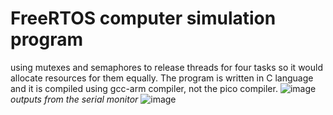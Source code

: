 # FreeRTOS computer simulation program
using mutexes and semaphores to release threads for four tasks so it would allocate resources
for them equally. The program is written in C language and it is compiled using gcc-arm compiler, not the pico compiler.
![image](https://user-images.githubusercontent.com/87731856/227856449-8867bdc4-8679-4f59-94b4-088f3f8214e5.png)
*outputs from the serial monitor*
![image](https://user-images.githubusercontent.com/87731856/227856530-9b044401-7010-4be4-b57c-8dd01919062c.png)
